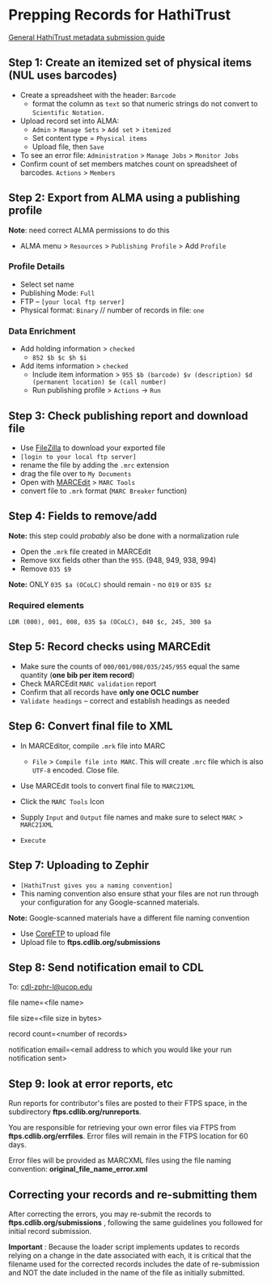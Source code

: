 # Prepping Records for HathiTrust

[General HathiTrust metadata submission guide](https://goo.gl/FCbQBS)

## Step 1: Create an itemized set of physical items (NUL uses barcodes)

- Create a spreadsheet with the header: `Barcode`
  - format the column as `text` so that numeric strings do not convert to `Scientific Notation.`
- Upload record set into ALMA:
  - `Admin` &gt; `Manage Sets` &gt; `Add set` &gt; `itemized`
  - Set content type = `Physical items`
  - Upload file, then `Save`
- To see an error file: `Administration` &gt; `Manage Jobs` &gt; `Monitor Jobs`
- Confirm count of set members matches count on spreadsheet of barcodes. `Actions` &gt; `Members`

## Step 2: Export from ALMA using a publishing profile

**Note**: need correct ALMA permissions to do this

- ALMA menu &gt; `Resources` &gt; `Publishing Profile` &gt; Add `Profile`

### Profile Details

- Select set name
- Publishing Mode: `Full`
- FTP – `[your local ftp server]`
- Physical format: `Binary` // number of records in file: `one`

### Data Enrichment

- Add holding information &gt; `checked`
  - `852 $b $c $h $i`
- Add items information &gt; `checked`
  - Include item information &gt; `955 $b (barcode) $v (description) $d (permanent location) $e (call number)`
  - Run publishing profile &gt; `Actions` -&gt; `Run`

## Step 3: Check publishing report and download file

- Use [FileZilla](https://filezilla-project.org/) to download your exported file
- `[login to your local ftp server]`
- rename the file by adding the `.mrc` extension
- drag the file over to `My Documents`
- Open with [MARCEdit](http://marcedit.reeset.net/) &gt; `MARC Tools`
- convert file to `.mrk` format (`MARC Breaker` function)

## Step 4: Fields to remove/add

**Note:** this step could _probably_ also be done with a normalization rule

- Open the `.mrk` file created in MARCEdit
- Remove `9XX` fields other than the `955`. (948, 949, 938, 994)
- Remove `035 $9`

**Note:** ONLY `035 $a (OCoLC)` should remain -  no `019` or `035 $z`

### Required elements

 `LDR (000), 001, 008, 035 $a (OCoLC), 040 $c, 245, 300 $a`

## Step 5: Record checks using MARCEdit

- Make sure the counts of `000/001/008/035/245/955` equal the same quantity (**one bib per item record**)
- Check MARCEdit `MARC validation` report
- Confirm that all records have **only one OCLC number**
- `Validate headings` – correct and establish headings as needed

## Step 6: Convert final file to XML

- In MARCEditor, compile `.mrk` file into MARC
  - `File`  &gt; `Compile file into MARC`. This will create `.mrc` file which is also `UTF-8` encoded. Close file.

- Use MARCEdit tools to convert final file to `MARC21XML`

- Click the `MARC Tools` Icon
- Supply `Input` and `Output` file names and make sure to select `MARC` &gt; `MARC21XML`
- `Execute`

## Step 7: Uploading to Zephir

- `[HathiTrust gives you a naming convention]`
- This naming convention also ensure sthat your files are not run through your configuration for any Google-scanned materials.

**Note:** Google-scanned materials have a different file naming convention

- Use [CoreFTP](http://www.coreftp.com/) to upload file
- Upload file to **ftps.cdlib.org/submissions**

## Step 8: Send notification email to CDL

To: [cdl-zphr-l@ucop.edu](mailto:cdl-zphr-l@ucop.edu)

file name=&lt;file name&gt;

file size=&lt;file size in bytes&gt;

record count=&lt;number of records&gt;

notification email=&lt;email address to which you would like your run notification sent&gt;

## Step 9: look at error reports, etc

Run reports for contributor&#39;s files are posted to their FTPS space, in the subdirectory **ftps.cdlib.org/runreports**.

You are responsible for retrieving your own error files via FTPS from **ftps.cdlib.org/errfiles**. Error files will remain in the FTPS location for 60 days.

Error files will be provided as MARCXML files using the file naming convention: **original\_file\_name\_error.xml**

## Correcting your records and re-submitting them

After correcting the errors, you may re-submit the records to **ftps.cdlib.org/submissions** , following the same guidelines you followed for initial record submission.

 **Important** : Because the loader script implements updates to records relying on a change in the date associated with each, it is critical that the filename used for the corrected records includes the date of re-submission and NOT the date included in the name of the file as initially submitted.
